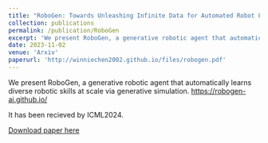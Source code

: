 ```yaml
---
title: "RoboGen: Towards Unleashing Infinite Data for Automated Robot Learning via Generative Simulation"
collection: publications
permalink: /publication/RoboGen
excerpt: 'We present RoboGen, a generative robotic agent that automatically learns diverse robotic skills at scale via generative simulation.'
date: 2023-11-02
venue: 'Arxiv'
paperurl: 'http://winniechen2002.github.io/files/robogen.pdf'
---
```

We present RoboGen, a generative robotic agent that automatically learns diverse robotic skills at scale via generative simulation. https://robogen-ai.github.io/

It has been recieved by ICML2024.

[Download paper here](http://winniechen2002.github.io/files/robogen.pdf)
